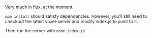 Very much in flux, at the moment.

`npm install` should satisfy dependencies. However, you'll still need to checkout the latest voxel-server and modify index.js to point to it.

Then run the server with `node index.js`
